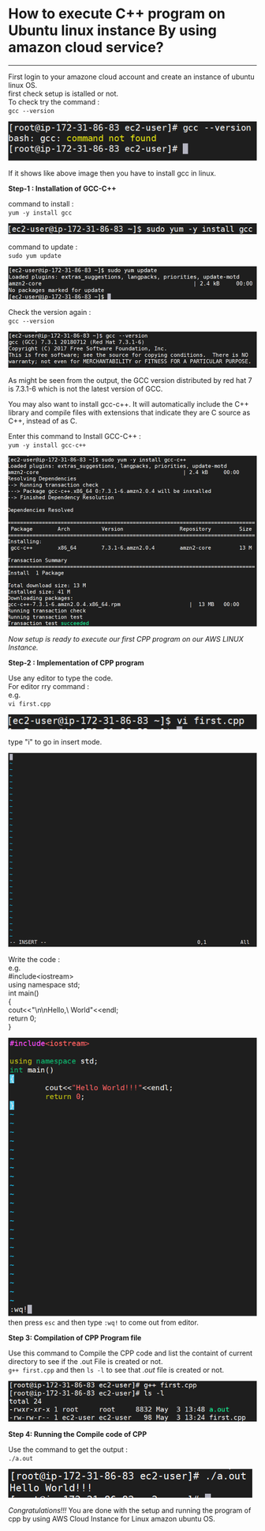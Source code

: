 # How to execute C++ program on Ubuntu linux instance By using amazon cloud service?
***

First login to your amazone cloud account and create an instance of ubuntu linux OS.\
first check setup is istalled or not.\
To check try the command :\
`gcc --version`

![Image](1.png)


If  it shows like above image then you have to install gcc in linux.


**Step-1 : Installation of GCC-C++**

command to install :\
`yum -y install gcc`

![Image](2.png)

command to update :\
`sudo yum update`

![Image](3.png)

Check the version again :\
`gcc --version`

![Image](4.png)

As might be seen from the output, the GCC version distributed by red hat 7 is 7.3.1-6 which is not the latest version of GCC.

You may also want to install gcc-c++. It will automatically include the C++ library and compile files with extensions that indicate they are C source as C++, instead of as C.

Enter this command to Install GCC-C++ :\
`yum -y install gcc-c++`

![Image](10.png)

*Now setup is ready to execute our first CPP program on our AWS LINUX Instance.*

**Step-2 : Implementation of CPP program**

Use any editor to type the code.\
For editor rry command :\
e.g.\
`vi first.cpp`

![Image](6.png)

type "i" to go in insert mode.

![Image](7.png)

Write the code :\
e.g.\
#include\<iostream>\
using namespace std;\
int main()\
{\
        cout<<"\n\nHello,\ World"<<endl;\
        return 0;\
} 

![Image](8.png)\
then press `esc` and then type `:wq!` to come out from editor.

**Step 3: Compilation of CPP Program file**

Use this command to Compile the CPP code and list the containt of current directory to see if the .out File is created or not.\
`g++ first.cpp` and then `ls -l` to see that *.out* file is created or not.

![Image](11.png)

**Step 4: Running the Compile code of CPP**

Use the command to get the output :\
`./a.out`

![Image](12.png)

*Congratulations!!!* You are done with the setup and running the program of cpp by using AWS Cloud Instance for Linux amazon ubuntu OS.
